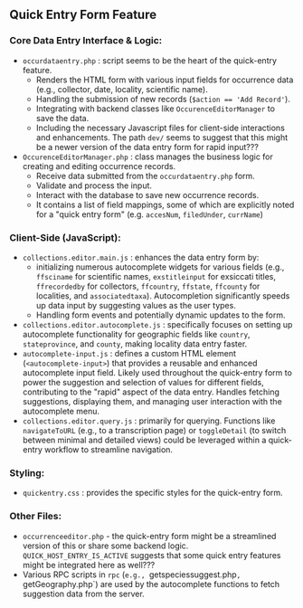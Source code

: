 ## Quick Entry Form Feature

### Core Data Entry Interface & Logic:
- `occurdataentry.php` : script seems to be the heart of the quick-entry feature.
  - Renders the HTML form with various input fields for occurrence data (e.g., collector, date, locality, scientific name).
  - Handling the submission of new records (`$action == 'Add Record'`).
  - Integrating with backend classes like `OccurenceEditorManager` to save the data.
  - Including the necessary Javascript files for client-side interactions and enhancements. The path `dev/` seems to suggest that this might be a newer version of the data entry form for rapid input???
- `OccurenceEditorManager.php` : class manages the business logic for creating and editing occurrence records. 
  - Receive data submitted from the `occurdataentry.php` form.
  - Validate and process the input.
  - Interact with the database to save new occurrence records. 
  - It contains a list of field mappings, some of which are explicitly noted for a "quick entry form" (e.g. `accesNum`, `filedUnder`, `currName`)

### Client-Side (JavaScript):
- `collections.editor.main.js` : enhances the data entry form by:
  - initializing numerous autocomplete widgets for various fields (e.g., `ffsciname` for scientific names, `exstitleinput` for exsiccati titles, `ffrecordedby` for collectors, `ffcountry`, `ffstate`, `ffcounty` for localities, and `associatedtaxa`). Autocompletion significantly speeds up data input by suggesting values as the user types.
  - Handling form events and potentially dynamic updates to the form. 
- `collections.editor.autocomplete.js` : specifically focuses on setting up autocomplete functionality for geographic fields like `country`, `stateprovince`, and `county`, making locality data entry faster.
- `autocomplete-input.js` : defines a custom HTML element (`<autocomplete-input>`) that provides a reusable and enhanced autocomplete input field. Likely used throughout the quick-entry form to power the suggestion and selection of values for different fields, contributing to the "rapid" aspect of the data entry. Handles fetching suggestions, displaying them, and managing user interaction with the autocomplete menu.
- `collections.editor.query.js` : primarily for querying. Functions like `navigateToURL` (e.g., to a transcription page) or `toggleDetail` (to switch between minimal and detailed views) could be leveraged within a quick-entry workflow to streamline navigation. 

### Styling:
- `quickentry.css` : provides the specific styles for the quick-entry form. 

### Other Files:
- `occurrenceeditor.php` - the quick-entry form might be a streamlined version of this or share some backend logic. `QUICK_HOST_ENTRY_IS_ACTIVE` suggests that some quick entry features might be integrated here as well???
- Various RPC scripts in `rpc` (`e.g., `getspeciessuggest.php`, `getGeography.php`) are used by the autocomplete functions to fetch suggestion data from the server.  

